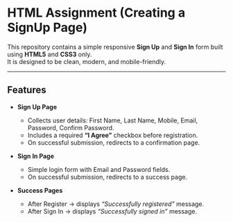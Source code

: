 # HTML Assignment (Creating a SignUp Page)

This repository contains a simple responsive **Sign Up** and **Sign In** form built using **HTML5** and **CSS3** only.  
It is designed to be clean, modern, and mobile-friendly.

---

## Features
- **Sign Up Page**
  - Collects user details: First Name, Last Name, Mobile, Email, Password, Confirm Password.
  - Includes a required **“I Agree”** checkbox before registration.
  - On successful submission, redirects to a confirmation page.

- **Sign In Page**
  - Simple login form with Email and Password fields.
  - On successful submission, redirects to a success page.

- **Success Pages**
  - After Register → displays *“Successfully registered”* message.
  - After Sign In → displays *“Successfully signed in”* message.

